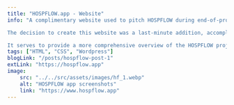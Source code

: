 ```yaml
---
title: "HOSPFLOW.app - Website"
info: "A complimentary website used to pitch HOSPFLOW during end-of-project poster presentations.

The decision to create this website was a last-minute addition, accomplished in less than a day.

It serves to provide a more comprehensive overview of the HOSPFLOW project."
tags: ["HTML", "CSS", "Wordpress"]
blogLink: "/posts/hospflow-post-1"
extLink: "https://hospflow.app"
image:
    src: "../../src/assets/images/hf_1.webp"
    alt: "HOSPFLOW app screenshots"
    link: "https://www.hospflow.app"
---
```

